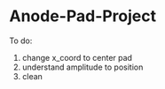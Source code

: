 # Anode-Pad-Project

To do:
1. change x_coord to center pad
2. understand amplitude to position
3. clean 
